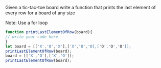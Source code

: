 Given a tic-tac-toe board write a function that prints the last element of every row for a board of any size 

Note: Use a for loop

```js
function printLastElementOfRow(board){
// write your code here
}
let board = [['X','O','X'],['X','O','O],['O','O','O']];
printLastElementOfRow(board);
board = [['X','O'],['X','O']];
printLastElementOfRow(board);
```
